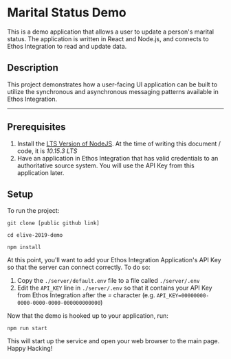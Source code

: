 # Marital Status Demo

This is a demo application that allows a user to update a person's marital status. The application is written in React and Node.js, and connects to Ethos Integration to read and update data.

## Description

This project demonstrates how a user-facing UI application can be built to utilize the synchronous and asynchronous messaging patterns available in Ethos Integration.

---

## Prerequisites

1. Install the [LTS Version of NodeJS](https://nodejs.org/en/). At the time of writing this document / code, it is _10.15.3 LTS_
2. Have an application in Ethos Integration that has valid credentials to an authoritative source system. You will use the API Key from this application later.

## Setup

To run the project:

	git clone [public github link]

	cd elive-2019-demo

	npm install

At this point, you'll want to add your Ethos Integration Application's API Key so that the server can connect correctly. To do so:

1. Copy the `./server/default.env` file to a file called `./server/.env`
2. Edit the `API_KEY` line in `./server/.env` so that it contains your API Key from Ethos Integration after the *=* character (e.g. `API_KEY=00000000-0000-0000-0000-000000000000`)

Now that the demo is hooked up to your application, run:

	npm run start

This will start up the service and open your web browser to the main page. Happy Hacking!
